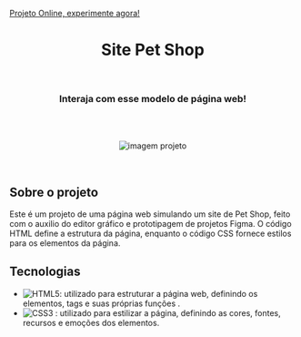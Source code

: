 [ Projeto Online, experimente agora! ](https://site-pet-shop-br.netlify.app)
<h1 align="center"> Site Pet Shop </h1>

<br>

<h3 align="center">
  Interaja com esse modelo de página web!
</h3>

<br>


<br>

<div align="center">

![imagem projeto](https://user-images.githubusercontent.com/99486037/227977279-a025e7c1-75e8-4b6b-8dbd-000779209dac.PNG)

</div>

<br>

##  Sobre o projeto

Este é um projeto de uma página web simulando um site de Pet Shop, feito com o auxilio do editor gráfico e prototipagem de projetos Figma. O código HTML define a estrutura da página, enquanto o código CSS fornece estilos para os elementos da página.

##  Tecnologias


- ![ HTML5 ](https://img.shields.io/badge/-HTML5-E34F26?style=flat-square&logo=html5&logoColor=white): utilizado para estruturar a página web, definindo os elementos, tags e suas próprias funções .
- ![ CSS3 ](https://img.shields.io/badge/-CSS3-1572B6?style=flat-square&logo=css3) : utilizado para estilizar a página, definindo as cores, fontes, recursos e emoções dos elementos.

<br>
